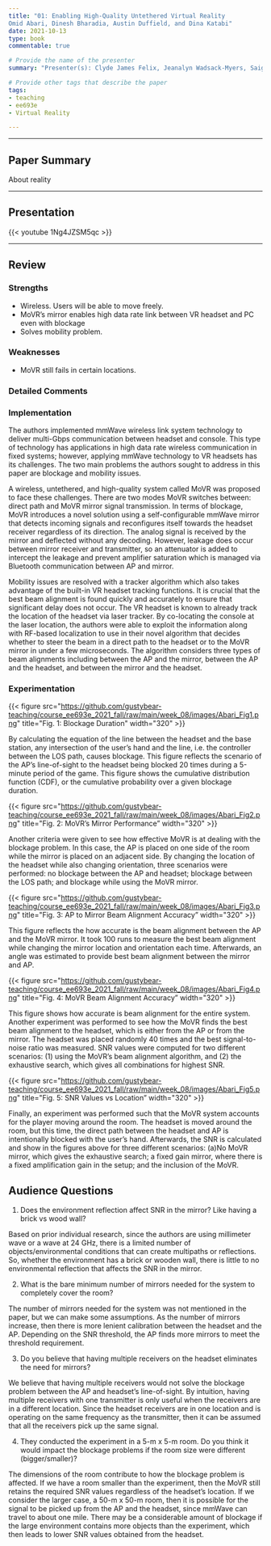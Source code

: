 ```yaml
---
title: "01: Enabling High-Quality Untethered Virtual Reality
Omid Abari, Dinesh Bharadia, Austin Duffield, and Dina Katabi"
date: 2021-10-13
type: book
commentable: true

# Provide the name of the presenter
summary: "Presenter(s): Clyde James Felix, Jeanalyn Wadsack-Myers, Saige Dacuycuy"

# Provide other tags that describe the paper
tags:
- teaching
- ee693e
- Virtual Reality

---
```


***
## Paper Summary
About reality
***

## Presentation
{{< youtube 1Ng4JZSM5qc >}}

***

## Review
### Strengths
- Wireless. Users will be able to move freely.
- MoVR’s mirror enables high data rate link between VR headset and PC even with blockage
- Solves mobility problem.

### Weaknesses
- MoVR still fails in certain locations.

### Detailed Comments
<!-- By detecting the timing characteristics of click traffic feed received at ad networks, one can detect fraudulent clicks that attempt to be stealthy by sending a low amount of clicks. This is useful as farming clicks is becoming more economical with advances in technology, meaning that more attackers can have the luxury of sending a low amount of fraudulent clicks in an attempt to not be flagged as fake. Then even with a wide range of rates which an attacker can send fake clicks, whether the adversary decides to imitate previous user clicks or generate random clicks, Clicktok is able to identify repeating patterns of the imitation clicks, or the randomness of the clicks as not being attributed to real clicks.

As for the potential weakness in Clicktok, a more advanced click randomization/generation scheme may make detecting fraudulent clicks from real organic clicks difficult. If an attacker is able to uncover how Clicktok determines fraudulent clicks, they may be able to generate a workaround towards Clicktok's defenses. Then addressing the IP aggregation and churn, as some networks may aggregate IPs, it makes identifying individual user's clicks all the more difficult which would result in a lower efficacy when identifying false clicks. -->

### Implementation
The authors implemented mmWave wireless link system technology to deliver multi-Gbps communication between headset and console. This type of technology has applications in high data rate wireless communication in fixed systems; however, applying mmWave technology to VR headsets has its challenges. The two main problems the authors sought to address in this paper are blockage and mobility issues. 

A wireless, untethered, and high-quality system called MoVR was proposed to face these challenges. There are two modes MoVR switches between: direct path and MoVR mirror signal transmission. In terms of blockage, MoVR introduces a novel solution using a self-configurable mmWave mirror that detects incoming signals and reconfigures itself towards the headset receiver regardless of its direction. The analog signal is received by the mirror and deflected without any decoding. However, leakage does occur between mirror receiver and transmitter, so an attenuator is added to intercept the leakage and prevent amplifier saturation which is managed via Bluetooth communication between AP and mirror.

Mobility issues are resolved with a tracker algorithm which also takes advantage of the built-in VR headset tracking functions. It is crucial that the best beam alignment is found quickly and accurately to ensure that significant delay does not occur. The VR headset is known to already track the location of the headset via laser tracker. By co-locating the console at the laser location, the authors were able to exploit the information along with RF-based localization to use in their novel algorithm that decides whether to steer the beam in a direct path to the headset or to the MoVR mirror in under a few microseconds. The algorithm considers three types of beam alignments including between the AP and the mirror, between the AP and the headset, and between the mirror and the headset.

### Experimentation
{{< figure src="https://github.com/gustybear-teaching/course_ee693e_2021_fall/raw/main/week_08/images/Abari_Fig1.png" title="Fig. 1: Blockage Duration" width="320" >}}

By calculating the equation of the line between the headset and the base station, any intersection of the user’s hand and the line, i.e. the controller between the LOS path, causes blockage. This figure reflects the scenario of the AP’s line-of-sight to the headset being blocked 20 times during a 5-minute period of the game. This figure shows the cumulative distribution function (CDF), or the cumulative probability over a given blockage duration. 


{{< figure src="https://github.com/gustybear-teaching/course_ee693e_2021_fall/raw/main/week_08/images/Abari_Fig2.png" title="Fig. 2: MoVR’s Mirror Performance” width="320" >}}

Another criteria were given to see how effective MoVR is at dealing with the blockage problem. In this case, the AP is placed on one side of the room while the mirror is placed on an adjacent side. By changing the location of the headset while also changing orientation, three scenarios were performed: no blockage between the AP and headset; blockage between the LOS path; and blockage while using the MoVR mirror.


{{< figure src="https://github.com/gustybear-teaching/course_ee693e_2021_fall/raw/main/week_08/images/Abari_Fig3.png" title="Fig. 3: AP to Mirror Beam Alignment Accuracy” width="320" >}}

This figure reflects the how accurate is the beam alignment between the AP and the MoVR mirror. It took 100 runs to measure the best beam alignment while changing the mirror location and orientation each time. Afterwards, an angle was estimated to provide best beam alignment between the mirror and AP.


{{< figure src="https://github.com/gustybear-teaching/course_ee693e_2021_fall/raw/main/week_08/images/Abari_Fig4.png" title="Fig. 4: MoVR Beam Alignment Accuracy” width="320" >}}

This figure shows how accurate is beam alignment for the entire system. Another experiment was performed to see how the MoVR finds the best beam alignment to the headset, which is either from the AP or from the mirror. The headset was placed randomly 40 times and the best signal-to-noise ratio was measured. SNR values were computed for two different scenarios: (1) using the MoVR’s beam alignment algorithm, and (2) the exhaustive search, which gives all combinations for highest SNR.


{{< figure src="https://github.com/gustybear-teaching/course_ee693e_2021_fall/raw/main/week_08/images/Abari_Fig5.png" title="Fig. 5: SNR Values vs Location” width="320" >}}
   

Finally, an experiment was performed such that the MoVR system accounts for the player moving around the room. The headset is moved around the room, but this time, the direct path between the headset and AP is intentionally blocked with the user’s hand. Afterwards, the SNR is calculated and show in the figures above for three different scenarios: (a)No MoVR mirror, which gives the exhaustive search; a fixed gain mirror, where there is a fixed amplification gain in the setup; and the inclusion of the MoVR. 


## Audience Questions

1. Does the environment reflection affect SNR in the mirror? Like having a brick vs wood wall?

Based on prior individual research, since the authors are using millimeter wave or a wave at 24 GHz, there is a limited number of objects/environmental conditions that can create multipaths or reflections. So, whether the environment has a brick or wooden wall, there is little to no environmental reflection that affects the SNR in the mirror.


2. What is the bare minimum number of mirrors needed for the system to completely cover the room?

The number of mirrors needed for the system was not mentioned in the paper, but we can make some assumptions. As the number of mirrors increase, then there is more lenient calibration between the headset and the AP. Depending on the SNR threshold, the AP finds more mirrors to meet the threshold requirement. 

	
3. Do you believe that having multiple receivers on the headset eliminates the need for mirrors?

We believe that having multiple receivers would not solve the blockage problem between the AP and headset’s line-of-sight. By intuition, having multiple receivers with one transmitter is only useful when the receivers are in a different location. Since the headset receivers are in one location and is operating on the same frequency as the transmitter, then it can be assumed that all the receivers pick up the same signal.


4. They conducted the experiment in a 5-m x 5-m room. Do you think it would impact the blockage problems if the room size were different (bigger/smaller)?

The dimensions of the room contribute to how the blockage problem is affected. If we have a room smaller than the experiment, then the MoVR still retains the required SNR values regardless of the headset’s location. If we consider the larger case, a 50-m x 50-m room, then it is possible for the signal to be picked up from the AP and the headset, since mmWave can travel to about one mile. There may be a considerable amount of blockage if the large environment contains more objects than the experiment, which then leads to lower SNR values obtained from the headset. 


